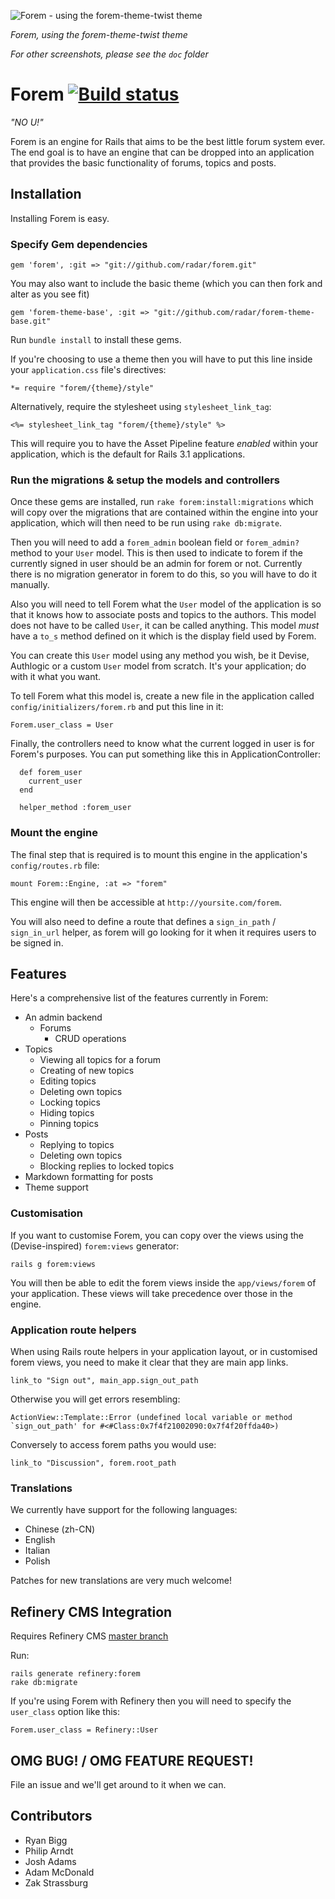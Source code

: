 ![Forem - using the forem-theme-twist theme](https://github.com/radar/forem/raw/master/doc/twist-theme-post.png)

*Forem, using the forem-theme-twist theme*

*For other screenshots, please see the `doc` folder*

# Forem [![Build status](http://travis-ci.org/radar/forem.png)](http://travis-ci.org/radar/forem)
*"NO U!"*

Forem is an engine for Rails that aims to be the best little forum system ever.
The end goal is to have an engine that can be dropped into an application that
provides the basic functionality of forums, topics and posts.

## Installation

Installing Forem is easy.

### Specify Gem dependencies

    gem 'forem', :git => "git://github.com/radar/forem.git"

You may also want to include the basic theme (which you can then fork and alter as you see fit)

    gem 'forem-theme-base', :git => "git://github.com/radar/forem-theme-base.git"

Run `bundle install` to install these gems.

If you're choosing to use a theme then you will have to put this line inside your `application.css` file's directives:

    *= require "forem/{theme}/style"

Alternatively, require the stylesheet using `stylesheet_link_tag`:

    <%= stylesheet_link_tag "forem/{theme}/style" %>

This will require you to have the Asset Pipeline feature *enabled* within your application, which is the default for Rails 3.1 applications.


### Run the migrations & setup the models and controllers

Once these gems are installed, run `rake forem:install:migrations` which will copy over the migrations that are contained within the engine into your application, which will then need to be run using `rake db:migrate`.

Then you will need to add a `forem_admin` boolean field or `forem_admin?` method to your `User` model. This is then used to indicate to forem if the currently signed in user should be an admin for forem or not. Currently there is no migration generator in forem to do this, so you will have to do it manually.

Also you will need to tell Forem what the `User` model of the application is so that it knows how to associate posts and topics to the authors. This model does not have to be called `User`, it can be called anything. This model *must* have a `to_s` method defined on it which is the display field used by Forem.

You can create this `User` model using any method you wish, be it Devise, Authlogic or a
custom `User` model from scratch. It's your application; do with it what you want.

To tell Forem what this model is, create a new file in the application called `config/initializers/forem.rb` and put this line in it:

    Forem.user_class = User

Finally, the controllers need to know what the current logged in user is for Forem's purposes.  You can put something like this in ApplicationController:

      def forem_user
        current_user
      end

      helper_method :forem_user

### Mount the engine

The final step that is required is to mount this engine in the application's `config/routes.rb` file:

    mount Forem::Engine, :at => "forem"

This engine will then be accessible at `http://yoursite.com/forem`.

You will also need to define a route that defines a `sign_in_path` / `sign_in_url` helper, as forem will go looking for it when it requires users to be signed in.

## Features

Here's a comprehensive list of the features currently in Forem:

* An admin backend
  * Forums
      * CRUD operations
* Topics
  * Viewing all topics for a forum
  * Creating of new topics
  * Editing topics
  * Deleting own topics
  * Locking topics
  * Hiding topics
  * Pinning topics
* Posts
  * Replying to topics
  * Deleting own topics
  * Blocking replies to locked topics
* Markdown formatting for posts
* Theme support

### Customisation

If you want to customise Forem, you can copy over the views using the (Devise-inspired) `forem:views` generator:

    rails g forem:views

You will then be able to edit the forem views inside the `app/views/forem` of your application. These views will take precedence over those in the engine.

### Application route helpers ###

When using Rails route helpers in your application layout, or in customised forem views, you need to make it clear that they are main app links.

    link_to "Sign out", main_app.sign_out_path

Otherwise you will get errors resembling:
  
    ActionView::Template::Error (undefined local variable or method `sign_out_path' for #<#Class:0x7f4f21002090:0x7f4f20ffda40>)

Conversely to access forem paths you would use:

    link_to "Discussion", forem.root_path

### Translations

We currently have support for the following languages:

* Chinese (zh-CN)
* English
* Italian
* Polish

Patches for new translations are very much welcome!

## Refinery CMS Integration

Requires Refinery CMS [master branch](https://github.com/resolve/refinerycms/tree/master)

Run:

    rails generate refinery:forem
    rake db:migrate

If you're using Forem with Refinery then you will need to specify the `user_class` option like this:

    Forem.user_class = Refinery::User

## OMG BUG! / OMG FEATURE REQUEST!

File an issue and we'll get around to it when we can.

## Contributors

* Ryan Bigg
* Philip Arndt
* Josh Adams
* Adam McDonald
* Zak Strassburg
